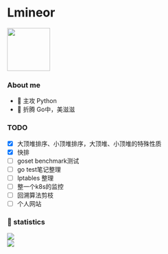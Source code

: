 <h1 align="left">Lmineor</h1>

<img src="https://media.giphy.com/media/WUlplcMpOCEmTGBtBW/giphy.gif" width="100">

### About me

- 🔭 主攻 Python
- 🌱 折腾 Go中，美滋滋

### TODO

- [x] 大顶堆排序、小顶堆排序，大顶堆、小顶堆的特殊性质
- [x] 快排
- [ ] goset benchmark测试
- [ ] go test笔记整理
- [ ] Iptables 整理
- [ ] 整一个k8s的监控
- [ ] 回溯算法剪枝
- [ ] 个人网站

### 🙈 statistics

<div>
  <div>
    <img src="https://github-readme-stats.vercel.app/api/top-langs/?username=Lmineor&theme=radical&layout=compact&langs_count=6" />
  </div>
  <div>
    <img src="https://github-readme-stats.vercel.app/api?username=Lmineor&&show_icons=true&theme=radical&line_height=27&v=5&count_private=true"/>
  </div>
</div>


